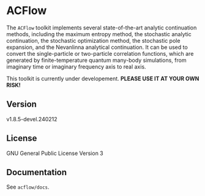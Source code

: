 # ACFlow

The `ACFlow` toolkit implements several state-of-the-art analytic continuation methods, including the maximum entropy method, the stochastic analytic continuation, the stochastic optimization method, the stochastic pole expansion, and the Nevanlinna analytical continuation. It can be used to convert the single-particle or two-particle correlation functions, which are generated by finite-temperature quantum many-body simulations, from imaginary time or imaginary frequency axis to real axis.

This toolkit is currently under developement. **PLEASE USE IT AT YOUR OWN RISK!**

## Version

v1.8.5-devel.240212

## License

GNU General Public License Version 3

## Documentation

See `acflow/docs`.
